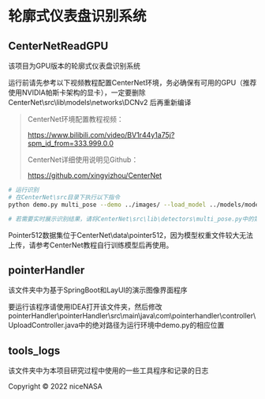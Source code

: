 # 轮廓式仪表盘识别系统

## CenterNetReadGPU

该项目为GPU版本的轮廓式仪表盘识别系统

运行前请先参考以下视频教程配置CenterNet环境，务必确保有可用的GPU（推荐使用NVIDIA帕斯卡架构的显卡），一定要删除 CenterNet\src\lib\models\networks\DCNv2 后再重新编译

> CenterNet环境配置教程视频：
> 
> https://www.bilibili.com/video/BV1r44y1a75j?spm_id_from=333.999.0.0
> 
> CenterNet详细使用说明见Github：
> 
> https://github.com/xingyizhou/CenterNet

```bash
# 运行识别
# 在CenterNet\src目录下执行以下指令
python demo.py multi_pose --demo ../images/ --load_model ../models/model_best.pth --dataset pointer512

# 若需要实时展示识别结果，请将CenterNet\src\lib\detectors\multi_pose.py中的第175行反注释
```

Pointer512数据集位于CenterNet\data\pointer512，因为模型权重文件较大无法上传，请参考CenterNet教程自行训练模型后再使用。



## pointerHandler

该文件夹中为基于SpringBoot和LayUI的演示图像界面程序

要运行该程序请使用IDEA打开该文件夹，然后修改pointerHandler\pointerHandler\src\main\java\com\pointerhandler\controller\UploadController.java中的绝对路径为运行环境中demo.py的相应位置



## tools_logs

该文件夹中为本项目研究过程中使用的一些工具程序和记录的日志



Copyright ©️ 2022 niceNASA
